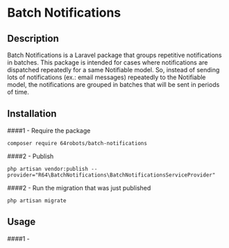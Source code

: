 # Batch Notifications

## Description

Batch Notifications is a Laravel package that groups repetitive notifications in batches.
This package is intended for cases where notifications are dispatched repeatedly for a same Notifiable model.
So, instead of sending lots of notifications (ex.: email messages) repeatedly to the Notifiable model, the
notifications are grouped in batches that will be sent in periods of time.

## Installation

####1 - Require the package

``
composer require 64robots/batch-notifications
``

####2 - Publish

``
php artisan vendor:publish --provider="R64\BatchNotifications\BatchNotificationsServiceProvider"
``

####2 - Run the migration that was just published

``
php artisan migrate
``

## Usage

####1 - 